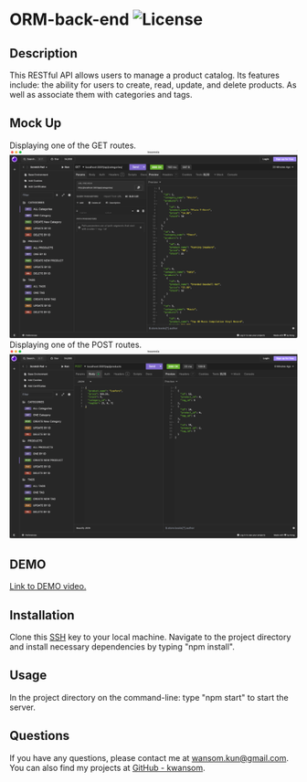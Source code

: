 # ORM-back-end ![License](https://img.shields.io/badge/license-NONE-blue.svg)

## Description

This RESTful API allows users to manage a product catalog. Its features include: the ability for users to create, read, update, and delete products. As well as associate them with categories and tags.

## Mock Up

Displaying one of the GET routes.
![Mockup](./assets/getroute.png)
Displaying one of the POST routes.
![Mockup](./assets/postroute.png)

## DEMO

<a href="https://drive.google.com/file/d/1e9GHuz6OWJs1Qsap0fSsyIG9gl7RGglq/view?usp=sharing">Link to DEMO video.</a>

## Installation

Clone this [SSH](git@github.com:Kwansom/ORM-back-end.git) key to your local machine. Navigate to the project directory and install necessary dependencies by typing "npm install".

## Usage

In the project directory on the command-line: type "npm start" to start the server.

## Questions

If you have any questions, please contact me at [wansom.kun@gmail.com](mailto:wansom.kun@gmail.com).
You can also find my projects at [GitHub - kwansom](https://github.com/kwansom).
